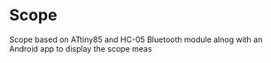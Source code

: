 # Scope
Scope based on ATtiny85 and HC-05 Bluetooth module alnog with an Android app to display the scope meas
